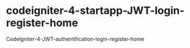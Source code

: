# codeigniter-4-startapp-JWT-login-register-home
CodeIgniter-4-JWT-authentification-login-register-home
